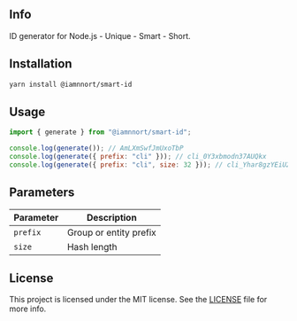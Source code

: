 ## Info

ID generator for Node.js - Unique - Smart - Short.

## Installation

```bash
yarn install @iamnnort/smart-id
```

## Usage

```javascript
import { generate } from "@iamnnort/smart-id";

console.log(generate()); // AmLXmSwfJmUxoTbP
console.log(generate({ prefix: "cli" })); // cli_0Y3xbmodn37AUQkx
console.log(generate({ prefix: "cli", size: 32 })); // cli_Yhar8gzYEiU2Buf5dse3ZxBCI9Zr9VYg
```

## Parameters

| Parameter | Description            |
| --------- | ---------------------- |
| `prefix`  | Group or entity prefix |
| `size`    | Hash length            |

## License

This project is licensed under the MIT license. See the [LICENSE](LICENSE) file for more info.

